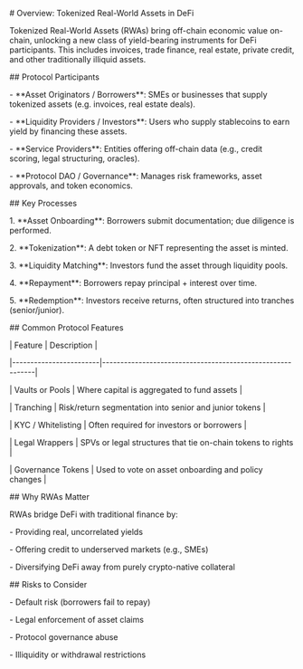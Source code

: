 \# Overview: Tokenized Real-World Assets in DeFi



Tokenized Real-World Assets (RWAs) bring off-chain economic value on-chain, unlocking a new class of yield-bearing instruments for DeFi participants. This includes invoices, trade finance, real estate, private credit, and other traditionally illiquid assets.



\## Protocol Participants



\- \*\*Asset Originators / Borrowers\*\*: SMEs or businesses that supply tokenized assets (e.g. invoices, real estate deals).

\- \*\*Liquidity Providers / Investors\*\*: Users who supply stablecoins to earn yield by financing these assets.

\- \*\*Service Providers\*\*: Entities offering off-chain data (e.g., credit scoring, legal structuring, oracles).

\- \*\*Protocol DAO / Governance\*\*: Manages risk frameworks, asset approvals, and token economics.



\## Key Processes



1\. \*\*Asset Onboarding\*\*: Borrowers submit documentation; due diligence is performed.

2\. \*\*Tokenization\*\*: A debt token or NFT representing the asset is minted.

3\. \*\*Liquidity Matching\*\*: Investors fund the asset through liquidity pools.

4\. \*\*Repayment\*\*: Borrowers repay principal + interest over time.

5\. \*\*Redemption\*\*: Investors receive returns, often structured into tranches (senior/junior).



\## Common Protocol Features



| Feature                 | Description                                               |

|------------------------|-----------------------------------------------------------|

| Vaults or Pools        | Where capital is aggregated to fund assets                |

| Tranching              | Risk/return segmentation into senior and junior tokens    |

| KYC / Whitelisting     | Often required for investors or borrowers                 |

| Legal Wrappers         | SPVs or legal structures that tie on-chain tokens to rights |

| Governance Tokens      | Used to vote on asset onboarding and policy changes       |



\## Why RWAs Matter



RWAs bridge DeFi with traditional finance by:

\- Providing real, uncorrelated yields

\- Offering credit to underserved markets (e.g., SMEs)

\- Diversifying DeFi away from purely crypto-native collateral



\## Risks to Consider



\- Default risk (borrowers fail to repay)

\- Legal enforcement of asset claims

\- Protocol governance abuse

\- Illiquidity or withdrawal restrictions

